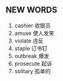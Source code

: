 ## NEW WORDS

1. cashier 收银员
2. amuse 使人发笑
3. violate 违反
4. staple 订书钉
5. outbreak 爆发
6. prosecute 起诉
7. solitary 孤单的

